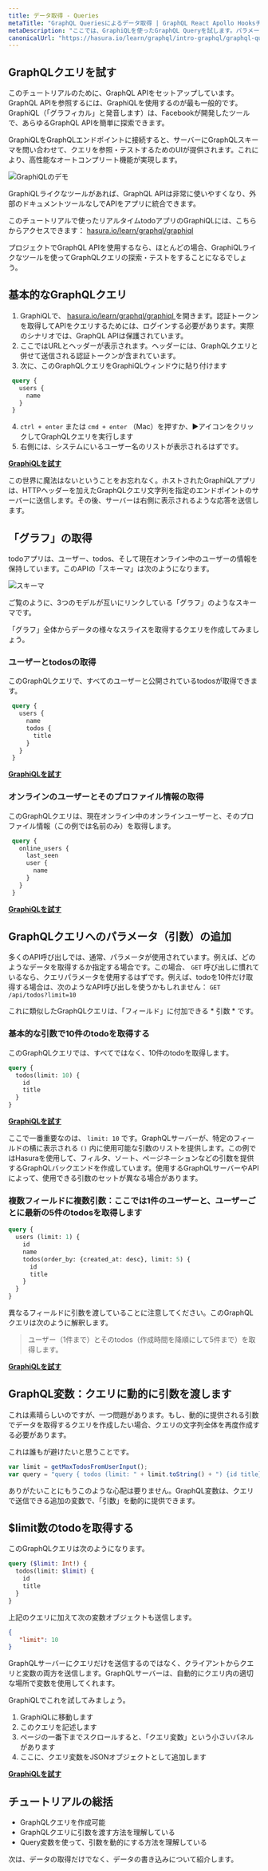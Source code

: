 ```yaml
---
title: データ取得 - Queries
metaTitle: "GraphQL Queriesによるデータ取得 | GraphQL React Apollo Hooksチュートリアル"
metaDescription: "ここでは、GraphiQLを使ったGraphQL Queryを試します。パラメータ、引数、変数を用いて動的にデータを取得するGraphQLクエリの例"
canonicalUrl: "https://hasura.io/learn/graphql/intro-graphql/graphql-queries/"
---
```


## GraphQLクエリを試す

このチュートリアルのために、GraphQL APIをセットアップしています。GraphQL APIを参照するには、GraphiQLを使用するのが最も一般的です。GraphiQL（「グラフィカル」と発音します）は、Facebookが開発したツールで、あらゆるGraphQL APIを簡単に探索できます。

GraphiQLをGraphQLエンドポイントに接続すると、サーバーにGraphQLスキーマを問い合わせて、クエリを参照・テストするためのUIが提供されます。これにより、高性能なオートコンプリート機能が実現します。

![ GraphiQLのデモ ](https://graphql-engine-cdn.hasura.io/learn-hasura/assets/graphql-react/graphiql.gif)

GraphiQLライクなツールがあれば、GraphQL APIは非常に使いやすくなり、外部のドキュメントツールなしでAPIをアプリに統合できます。

このチュートリアルで使ったリアルタイムtodoアプリのGraphiQLには、こちらからアクセスできます： [ hasura.io/learn/graphql/graphiql ](https://hasura.io/learn/graphql/graphiql)

プロジェクトでGraphQL APIを使用するなら、ほとんどの場合、GraphiQLライクなツールを使ってGraphQLクエリの探索・テストをすることになるでしょう。

## 基本的なGraphQLクエリ

1. GraphiQLで、 [ hasura.io/learn/graphql/graphiql ](https://hasura.io/learn/graphql/graphiql) を開きます。認証トークンを取得してAPIをクエリするためには、ログインする必要があります。実際のシナリオでは、GraphQL APIは保護されています。
2. ここではURLとヘッダーが表示されます。ヘッダーには、GraphQLクエリと併せて送信される認証トークンが含まれています。
3. 次に、このGraphQLクエリをGraphiQLウィンドウに貼り付けます

```graphql
 query {
   users {
     name
   }
 }
```

4. `ctrl + enter` または `cmd + enter` （Mac）を押すか、▶️アイコンをクリックしてGraphQLクエリを実行します
5. 右側には、システムにいるユーザー名のリストが表示されるはずです。

<b><a href="https://hasura.io/learn/graphql/graphiql" target="_blank"> GraphiQLを試す </a></b>

この世界に魔法はないということをお忘れなく。ホストされたGraphiQLアプリは、HTTPヘッダーを加えたGraphQLクエリ文字列を指定のエンドポイントのサーバーに送信します。その後、サーバーは右側に表示されるような応答を送信します。

## 「グラフ」の取得

todoアプリは、ユーザー、todos、そして現在オンライン中のユーザーの情報を保持しています。このAPIの「スキーマ」は次のようになります。

![ スキーマ ](https://graphql-engine-cdn.hasura.io/learn-hasura/assets/graphql-react/schema.png)

ご覧のように、3つのモデルが互いにリンクしている「グラフ」のようなスキーマです。

「グラフ」全体からデータの様々なスライスを取得するクエリを作成してみましょう。

### ユーザーとtodosの取得

このGraphQLクエリで、すべてのユーザーと公開されているtodosが取得できます。

```graphql
 query {
   users {
     name
     todos {
       title
     }
   }
 }
```

<b><a href="https://hasura.io/learn/graphql/graphiql" target="_blank"> GraphiQLを試す </a></b>


### オンラインのユーザーとそのプロファイル情報の取得

このGraphQLクエリは、現在オンライン中のオンラインユーザーと、そのプロファイル情報（この例では名前のみ）を取得します。

```graphql
 query {
   online_users {
     last_seen
     user {
       name
     }
   }
 }
```

<b><a href="https://hasura.io/learn/graphql/graphiql" target="_blank"> GraphiQLを試す </a></b>


## GraphQLクエリへのパラメータ（引数）の追加

多くのAPI呼び出しでは、通常、パラメータが使用されています。例えば、どのようなデータを取得するか指定する場合です。この場合、 `GET` 呼び出しに慣れているなら、クエリパラメータを使用するはずです。例えば、todoを10件だけ取得する場合は、次のようなAPI呼び出しを使うかもしれません： `GET /api/todos?limit=10`

これに類似したGraphQLクエリは、「フィールド」に付加できる * 引数 * です。

### 基本的な引数で10件のtodoを取得する

このGraphQLクエリでは、すべてではなく、10件のtodoを取得します。

```graphql
query {
  todos(limit: 10) {
    id
    title
  }
}
```

<b><a href="https://hasura.io/learn/graphql/graphiql" target="_blank"> GraphiQLを試す </a></b>

ここで一番重要なのは、 `limit: 10` です。GraphQLサーバーが、特定のフィールドの横に表示される `()` 内に使用可能な引数のリストを提供します。この例ではHasuraを使用して、フィルタ、ソート、ページネーションなどの引数を提供するGraphQLバックエンドを作成しています。使用するGraphQLサーバーやAPIによって、使用できる引数のセットが異なる場合があります。

### 複数フィールドに複数引数：ここでは1件のユーザーと、ユーザーごとに最新の5件のtodosを取得します

```graphql
query {
  users (limit: 1) {
    id
    name
    todos(order_by: {created_at: desc}, limit: 5) {
      id
      title
    }
  }
}
```

異なるフィールドに引数を渡していることに注意してください。このGraphQLクエリは次のように解釈します。
> ユーザー（1件まで）とそのtodos（作成時間を降順にして5件まで）を取得します。

<b><a href="https://hasura.io/learn/graphql/graphiql" target="_blank"> GraphiQLを試す </a></b>

<a name="query-variables"></a>

## GraphQL変数：クエリに動的に引数を渡します

これは素晴らしいのですが、一つ問題があります。もし、動的に提供される引数でデータを取得するクエリを作成したい場合、クエリの文字列全体を再度作成する必要があります。

これは誰もが避けたいと思うことです。

```javascript
var limit = getMaxTodosFromUserInput();
var query = "query { todos (limit: " + limit.toString() + ") {id title} }";
```

ありがたいことにもうこのような心配は要りません。GraphQL変数は、クエリで送信できる追加の変数で、「引数」を動的に提供できます。

## $limit数のtodoを取得する

このGraphQLクエリは次のようになります。
```graphql
query ($limit: Int!) {
  todos(limit: $limit) {
    id
    title
  }
}
```

上記のクエリに加えて次の変数オブジェクトも送信します。
```json
{
   "limit": 10
}
```

GraphQLサーバーにクエリだけを送信するのではなく、クライアントからクエリと変数の両方を送信します。GraphQLサーバーは、自動的にクエリ内の適切な場所で変数を使用してくれます。

GraphiQLでこれを試してみましょう。
1. GraphiQLに移動します
2. このクエリを記述します
3. ページの一番下までスクロールすると、「クエリ変数」という小さいパネルがあります
4. ここに、クエリ変数をJSONオブジェクトとして追加します

<b><a href="https://hasura.io/learn/graphql/graphiql" target="_blank"> GraphiQLを試す </a></b>

## チュートリアルの総括

- GraphQLクエリを作成可能
- GraphQLクエリに引数を渡す方法を理解している
- Query変数を使って、引数を動的にする方法を理解している

次は、データの取得だけでなく、データの書き込みについて紹介します。
